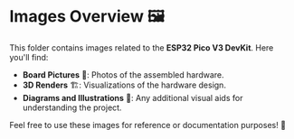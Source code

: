 # Images Overview 🖼️

This folder contains images related to the **ESP32 Pico V3 DevKit**. Here you'll find:

- **Board Pictures** 📸: Photos of the assembled hardware.
- **3D Renders** 🏗️: Visualizations of the hardware design.
- **Diagrams and Illustrations** 📝: Any additional visual aids for understanding the project.

Feel free to use these images for reference or documentation purposes! 📂
